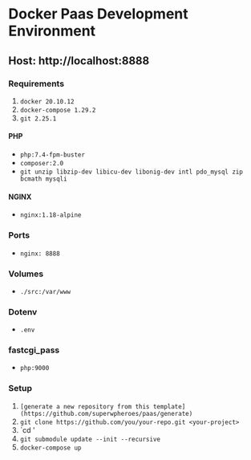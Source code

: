 # Docker Paas Development Environment

## Host: http://localhost:8888

### Requirements
1. `docker 20.10.12`
2. `docker-compose 1.29.2`
3. `git 2.25.1`

#### PHP
- `php:7.4-fpm-buster`
- `composer:2.0`
- `git unzip libzip-dev libicu-dev libonig-dev intl pdo_mysql zip bcmath mysqli`

#### NGINX
- `nginx:1.18-alpine`

### Ports
- `nginx: 8888`

### Volumes
- `./src:/var/www`

### Dotenv
- `.env`

### fastcgi_pass
-  `php:9000`


### Setup

1.  `[generate a new repository from this template](https://github.com/superwpheroes/paas/generate)`
2.  `git clone https://github.com/you/your-repo.git <your-project>`
3.  `cd <your-project>'
4.  `git submodule update --init --recursive`
5.  `docker-compose up`
